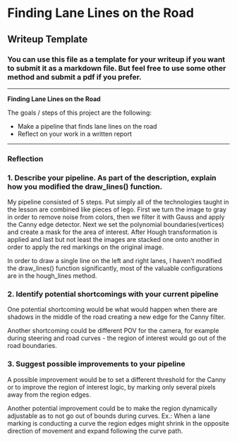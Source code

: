 # **Finding Lane Lines on the Road** 

## Writeup Template

### You can use this file as a template for your writeup if you want to submit it as a markdown file. But feel free to use some other method and submit a pdf if you prefer.

---

**Finding Lane Lines on the Road**

The goals / steps of this project are the following:
* Make a pipeline that finds lane lines on the road
* Reflect on your work in a written report


[//]: # (Image References)

[image1]: ./examples/grayscale.jpg "Grayscale"

---

### Reflection

### 1. Describe your pipeline. As part of the description, explain how you modified the draw_lines() function.

My pipeline consisted of 5 steps. Put simply all of the technologies taught in the lesson are combined like pieces of lego.
First we turn the image to gray in order to remove noise from colors, then we filter it with Gauss and apply the Canny edge detector.
Next we set the polynomial boundaries(vertices) and create a mask for the area of interest. After Hough transformation is applied
and last but not least the images are stacked one onto another in order to apply the red markings on the original image.

In order to draw a single line on the left and right lanes, I haven't modified the draw_lines() function significantly, most of the
valuable configurations are in the hough_lines method.


### 2. Identify potential shortcomings with your current pipeline


One potential shortcoming would be what would happen when there are shadows in the middle of the road creating a new edge for the Canny filter. 

Another shortcoming could be different POV for the camera, for example during steering and road curves - the region of interest would go out of the road boundaries.


### 3. Suggest possible improvements to your pipeline

A possible improvement would be to set a different threshold for the Canny or to improve the region of interest logic, by marking only several pixels away 
from the region edges.

Another potential improvement could be to make the region dynamically adjustable as to not go out of bounds during curves. Ex.: When a lane marking is conducting a curve the 
region edges might shrink in the opposite direction of movement and expand following the curve path.
